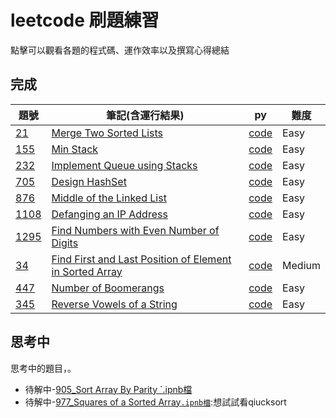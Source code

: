 # leetcode 刷題練習
點擊可以觀看各題的程式碼、運作效率以及撰寫心得總結
## 完成
|題號|筆記(含運行結果)|py|難度|
|-|-|-|-|
|[21](https://leetcode.com/problems/merge-two-sorted-lists)|[Merge Two Sorted Lists](https://github.com/evaneversaydie/My_Study_Note/blob/master/Leetcode/21.%20Merge%20Two%20Sorted%20Lists.md)|[code](https://github.com/evaneversaydie/My_Study_Note/blob/master/Leetcode/21_Merge_Two_Sorted_Lists_06170128.py)|Easy|
|[155](https://leetcode.com/problems/min-stack)|[Min Stack](https://github.com/evaneversaydie/My_Study_Note/blob/master/Leetcode/155.%20Min%20Stack.md)|[code](https://github.com/evaneversaydie/My_Study_Note/blob/master/Leetcode/155_Min_Stack_06170128.py)|Easy|
|[232](https://leetcode.com/problems/implement-queue-using-stacks)|[Implement Queue using Stacks](https://github.com/evaneversaydie/My_Study_Note/blob/master/Leetcode/232%20Implement%20Queue%20using%20Stacks.md)|[code](https://github.com/evaneversaydie/My_Study_Note/blob/master/Leetcode/232_Implement_Queue_using_Stacks_06170128.py)|Easy|
|[705](https://leetcode.com/problems/design-hashset)|[Design HashSet](https://github.com/evaneversaydie/My_Study_Note/blob/master/Leetcode/705.%20Design%20HashSet.md)|[code](https://github.com/evaneversaydie/My_Study_Note/blob/master/Leetcode/705_Design_HashSet_06170128.py)|Easy|
|[876](https://leetcode.com/problems/middle-of-the-linked-list)| [Middle of the Linked List](https://github.com/evaneversaydie/My_Study_Note/blob/master/Leetcode/876.%20Middle%20of%20the%20Linked%20List.md)|[code](https://github.com/evaneversaydie/My_Study_Note/blob/master/Leetcode/876_Middle_of_the_Linked_List_06170128.py)|Easy|
|[1108](https://leetcode.com/problems/defanging-an-ip-address)| [Defanging an IP Address](https://github.com/evaneversaydie/My_Study_Note/blob/master/leetcode/1108.%20Defanging%20an%20IP%20Address.md)|[code](https://github.com/evaneversaydie/My_Study_Note/blob/master/Leetcode/1108_Defanging_an_IP_Address_06170128.py)|Easy|
|[1295](https://leetcode.com/problems/find-numbers-with-even-number-of-digits/)|[Find Numbers with Even Number of Digits](https://github.com/evaneversaydie/My_Study_Note/blob/master/Leetcode/1295.%20Find%20Numbers%20with%20Even%20Number%20of%20Digits.md)|[code](https://github.com/evaneversaydie/My_Study_Note/blob/master/Leetcode/1295_Find_Numbers_with_Even_Number_of_Digits_06170128.py)|Easy|
|[34](https://leetcode.com/problems/find-first-and-last-position-of-element-in-sorted-array/submissions/)|[Find First and Last Position of Element in Sorted Array](https://github.com/evaneversaydie/My_Study_Note/blob/master/Leetcode/34.%20Find%20First%20and%20Last%20Position%20of%20Element%20in%20Sorted%20Array.md)|[code](https://github.com/evaneversaydie/My_Study_Note/blob/master/Leetcode/34_Find_First_and_Last_Position_of_Element%20in_Sorted_Array_06170128.py)|Medium|
|[447](https://leetcode.com/problems/number-of-boomerangs/submissions/)|[Number of Boomerangs](https://github.com/evaneversaydie/My_Study_Note/blob/master/Leetcode/447.%20Number%20of%20Boomerangs.md)|[code](https://github.com/evaneversaydie/My_Study_Note/blob/master/Leetcode/447_Number_of_Boomerangs_06170128.py)|Easy|
|[345](https://leetcode.com/problems/reverse-vowels-of-a-string/submissions/)|[Reverse Vowels of a String](https://github.com/evaneversaydie/My_Study_Note/blob/master/Leetcode/345_Reverse_Vowels_of_a_String.md)|[code](https://github.com/evaneversaydie/My_Study_Note/blob/master/Leetcode/345_Reverse_Vowels_of_a_String_06170128.py)|Easy|

## 思考中
思考中的題目，。
* 待解中-[905_Sort Array By Parity `.ipnb檔](https://github.com/evaneversaydie/My_Study_Note/blob/master/Leetcode/905_Sort%20Array%20By%20Parity.ipynb)
* 待解中-[977_Squares of a Sorted Array`.ipnb檔`](https://github.com/evaneversaydie/My_Study_Note/blob/master/Leetcode/977_Squares%20of%20a%20Sorted%20Array.ipynb):想試試看qiucksort
